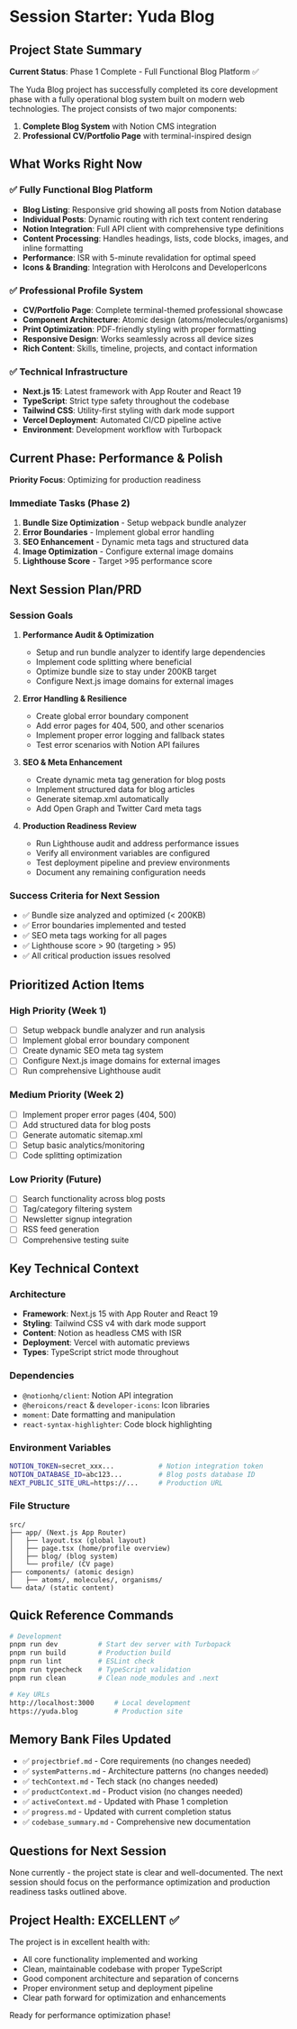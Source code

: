 # Session Starter: Yuda Blog

## Project State Summary

**Current Status**: Phase 1 Complete - Full Functional Blog Platform ✅

The Yuda Blog project has successfully completed its core development phase with a fully operational blog system built on modern web technologies. The project consists of two major components:

1. **Complete Blog System** with Notion CMS integration
2. **Professional CV/Portfolio Page** with terminal-inspired design

## What Works Right Now

### ✅ Fully Functional Blog Platform
- **Blog Listing**: Responsive grid showing all posts from Notion database
- **Individual Posts**: Dynamic routing with rich text content rendering  
- **Notion Integration**: Full API client with comprehensive type definitions
- **Content Processing**: Handles headings, lists, code blocks, images, and inline formatting
- **Performance**: ISR with 5-minute revalidation for optimal speed
- **Icons & Branding**: Integration with HeroIcons and DeveloperIcons

### ✅ Professional Profile System
- **CV/Portfolio Page**: Complete terminal-themed professional showcase
- **Component Architecture**: Atomic design (atoms/molecules/organisms)
- **Print Optimization**: PDF-friendly styling with proper formatting
- **Responsive Design**: Works seamlessly across all device sizes
- **Rich Content**: Skills, timeline, projects, and contact information

### ✅ Technical Infrastructure
- **Next.js 15**: Latest framework with App Router and React 19
- **TypeScript**: Strict type safety throughout the codebase
- **Tailwind CSS**: Utility-first styling with dark mode support
- **Vercel Deployment**: Automated CI/CD pipeline active
- **Environment**: Development workflow with Turbopack

## Current Phase: Performance & Polish

**Priority Focus**: Optimizing for production readiness

### Immediate Tasks (Phase 2)
1. **Bundle Size Optimization** - Setup webpack bundle analyzer
2. **Error Boundaries** - Implement global error handling
3. **SEO Enhancement** - Dynamic meta tags and structured data
4. **Image Optimization** - Configure external image domains
5. **Lighthouse Score** - Target >95 performance score

## Next Session Plan/PRD

### Session Goals
1. **Performance Audit & Optimization**
   - Setup and run bundle analyzer to identify large dependencies
   - Implement code splitting where beneficial
   - Optimize bundle size to stay under 200KB target
   - Configure Next.js image domains for external images

2. **Error Handling & Resilience** 
   - Create global error boundary component
   - Add error pages for 404, 500, and other scenarios
   - Implement proper error logging and fallback states
   - Test error scenarios with Notion API failures

3. **SEO & Meta Enhancement**
   - Create dynamic meta tag generation for blog posts
   - Implement structured data for blog articles
   - Generate sitemap.xml automatically
   - Add Open Graph and Twitter Card meta tags

4. **Production Readiness Review**
   - Run Lighthouse audit and address performance issues
   - Verify all environment variables are configured
   - Test deployment pipeline and preview environments
   - Document any remaining configuration needs

### Success Criteria for Next Session
- ✅ Bundle size analyzed and optimized (< 200KB)
- ✅ Error boundaries implemented and tested
- ✅ SEO meta tags working for all pages
- ✅ Lighthouse score > 90 (targeting > 95)
- ✅ All critical production issues resolved

## Prioritized Action Items

### High Priority (Week 1)
- [ ] Setup webpack bundle analyzer and run analysis
- [ ] Implement global error boundary component  
- [ ] Create dynamic SEO meta tag system
- [ ] Configure Next.js image domains for external images
- [ ] Run comprehensive Lighthouse audit

### Medium Priority (Week 2)  
- [ ] Implement proper error pages (404, 500)
- [ ] Add structured data for blog posts
- [ ] Generate automatic sitemap.xml
- [ ] Setup basic analytics/monitoring
- [ ] Code splitting optimization

### Low Priority (Future)
- [ ] Search functionality across blog posts
- [ ] Tag/category filtering system
- [ ] Newsletter signup integration
- [ ] RSS feed generation
- [ ] Comprehensive testing suite

## Key Technical Context

### Architecture
- **Framework**: Next.js 15 with App Router and React 19
- **Styling**: Tailwind CSS v4 with dark mode support
- **Content**: Notion as headless CMS with ISR
- **Deployment**: Vercel with automatic previews
- **Types**: TypeScript strict mode throughout

### Dependencies
- `@notionhq/client`: Notion API integration
- `@heroicons/react` & `developer-icons`: Icon libraries
- `moment`: Date formatting and manipulation
- `react-syntax-highlighter`: Code block highlighting

### Environment Variables
```bash
NOTION_TOKEN=secret_xxx...           # Notion integration token
NOTION_DATABASE_ID=abc123...         # Blog posts database ID  
NEXT_PUBLIC_SITE_URL=https://...     # Production URL
```

### File Structure
```
src/
├── app/ (Next.js App Router)
│   ├── layout.tsx (global layout)
│   ├── page.tsx (home/profile overview)  
│   ├── blog/ (blog system)
│   └── profile/ (CV page)
├── components/ (atomic design)
│   ├── atoms/, molecules/, organisms/
└── data/ (static content)
```

## Quick Reference Commands

```bash
# Development
pnpm run dev          # Start dev server with Turbopack
pnpm run build        # Production build
pnpm run lint         # ESLint check
pnpm run typecheck    # TypeScript validation
pnpm run clean        # Clean node_modules and .next

# Key URLs
http://localhost:3000     # Local development
https://yuda.blog         # Production site
```

## Memory Bank Files Updated
- ✅ `projectbrief.md` - Core requirements (no changes needed)
- ✅ `systemPatterns.md` - Architecture patterns (no changes needed)  
- ✅ `techContext.md` - Tech stack (no changes needed)
- ✅ `productContext.md` - Product vision (no changes needed)
- ✅ `activeContext.md` - Updated with Phase 1 completion
- ✅ `progress.md` - Updated with current completion status
- ✅ `codebase_summary.md` - Comprehensive new documentation

## Questions for Next Session

None currently - the project state is clear and well-documented. The next session should focus on the performance optimization and production readiness tasks outlined above.

## Project Health: EXCELLENT ✅

The project is in excellent health with:
- All core functionality implemented and working
- Clean, maintainable codebase with proper TypeScript
- Good component architecture and separation of concerns
- Proper environment setup and deployment pipeline
- Clear path forward for optimization and enhancements

Ready for performance optimization phase!